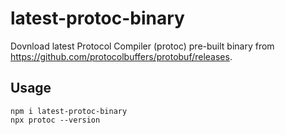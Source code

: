 # latest-protoc-binary
Dovnload latest Protocol Compiler (protoc) pre-built binary from https://github.com/protocolbuffers/protobuf/releases.

## Usage
```
npm i latest-protoc-binary
npx protoc --version
```